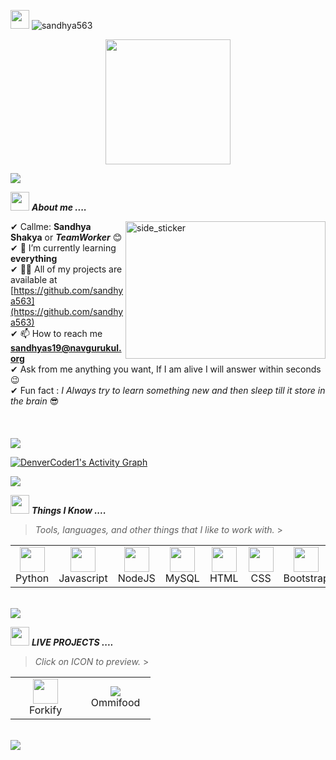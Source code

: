 <p align="left"> <img src="https://media.giphy.com/media/iY8CRBdQXODJSCERIr/giphy.gif" width="30px"> <img src="https://komarev.com/ghpvc/?username=sandhya563&label=Profile%20views&color=0e75b6&style=flat" alt="sandhya563" /> </p>
<p align="center">
  <img src="https://github.com/thompsonemerson/thompsonemerson/raw/master/cover-thompson.png" height="200"/>
	
<!--   <img src="https://media1.giphy.com/media/RbDKaczqWovIugyJmW/giphy.gif?cid=790b7611fe280f5db08efaf1e26a3a9907f946954684c7bc&rid=giphy.gif&ct=g" hight= "200"/> -->
</p>
<a href="https://www.youtube.com/watch?v=dQw4w9WgXcQ"><img src="https://user-images.githubusercontent.com/73097560/115834477-dbab4500-a447-11eb-908a-139a6edaec5c.gif"></a>

<!-- <img align="right" width=200px height=200px alt="side_sticker" src="https://media.giphy.com/media/hEMF9k5UHh2U0/giphy.gif" /> -->

<img src="https://media.giphy.com/media/iY8CRBdQXODJSCERIr/giphy.gif" width="30px">&nbsp;**_About me ...._**

<img align="right" width=320px height=220px alt="side_sticker" src="https://media1.giphy.com/media/RbDKaczqWovIugyJmW/giphy.gif?cid=790b7611fe280f5db08efaf1e26a3a9907f946954684c7bc&rid=giphy.gif&ct=g" />

✔ Callme: **Sandhya Shakya** or **_TeamWorker_** 😊 <br>
✔ 🌱 I’m currently learning **everything**<br>
✔ 👨‍💻 All of my projects are available at [https://github.com/sandhya563](https://github.com/sandhya563)<br>
✔ 📫 How to reach me **sandhyas19@navgurukul.org**<br>
✔ Ask from me anything you want, If I am alive I will answer within seconds 😉<br>
✔ Fun fact : _I Always try to learn something new and then sleep till it store in the brain_ 😎<br><br><br><br>
<a href="https://www.youtube.com/watch?v=dQw4w9WgXcQ"><img src="https://user-images.githubusercontent.com/73097560/115834477-dbab4500-a447-11eb-908a-139a6edaec5c.gif"></a>

<a href="https://github.com/ashutosh00710/github-readme-activity-graph"><img alt="DenverCoder1's Activity Graph" src="https://activity-graph.herokuapp.com/graph?username=sandhya563&bg_color=1F222E&color=F8D866&line=F85D7F&point=FFFFFF&hide_border=true" /></a>

<a href="https://www.youtube.com/watch?v=dQw4w9WgXcQ"><img src="https://user-images.githubusercontent.com/73097560/115834477-dbab4500-a447-11eb-908a-139a6edaec5c.gif"></a>

<img src="https://media.giphy.com/media/iY8CRBdQXODJSCERIr/giphy.gif" width="30px">&nbsp;**_Things I Know ...._**

> <i>Tools, languages, and other things that I like to work with.</i> > <br>

<table>
  <tr>
    <td align="center" width="96">
      <a>
        <img src="https://imgs.search.brave.com/M-FiGkB1jPVADW6xtp-i7TJcdhipqz463z8s2cuR3WY/rs:fit:860:0:0/g:ce/aHR0cHM6Ly9hc3Nl/dHMuc3RpY2twbmcu/Y29tL2ltYWdlcy81/ODQ4MTUyZmNlZjEw/MTRjMGI1ZTQ5Njcu/cG5n" width="40"/>
      </a>
      <br>Python
    </td>
    <td align="center" width="96">
      <a>
        <img src="https://upload.wikimedia.org/wikipedia/commons/6/6a/JavaScript-logo.png" width="40"/>
      </a>
      <br>Javascript
    </td>
    <td align="center" width="96">
      <a>
        <img src="https://www.vectorlogo.zone/logos/nodejs/nodejs-icon.svg" width="40"/>
      </a>
      <br>NodeJS
    </td>
    <td align="center" width="96">
      <a>
        <img src="[https://www.vectorlogo.zone/logos/mysql/mysql-ar21.svg](https://pngimg.com/uploads/mysql/small/mysql_PNG37.png)" width="40"/>
      </a>
      <br>MySQL
    </td>
    <!-- <td align="center" width="96">
      <a>
        <img src="https://upload.wikimedia.org/wikipedia/commons/thumb/2/29/Postgresql_elephant.svg/233px-Postgresql_elephant.svg.png" width="40"/>
      </a>
      <br>Postgress
    </td> -->
    <td align="center" width="96">
      <a>
        <img src="https://upload.wikimedia.org/wikipedia/commons/6/61/HTML5_logo_and_wordmark.svg" width="40"/>
      </a>
      <br>HTML
    </td>
    <td align="center" width="96">
      <a>
        <img src="https://upload.wikimedia.org/wikipedia/commons/6/62/CSS3_logo.svg" width="40"/>
      </a>
      <br>CSS
    </td>
    <!--  -->
    <td align="center" width="96">
      <a>
        <img src="https://brandslogos.com/wp-content/uploads/images/bootstrap-logo.png" width="40"/>
      </a>
      <br>Bootstrap
    </td>
  </tr>
</table>
<br>
<a href="https://www.youtube.com/watch?v=dQw4w9WgXcQ"><img src="https://user-images.githubusercontent.com/73097560/115834477-dbab4500-a447-11eb-908a-139a6edaec5c.gif"></a>

<img src="https://media.giphy.com/media/iY8CRBdQXODJSCERIr/giphy.gif" width="30px">&nbsp;**_LIVE PROJECTS ...._**

> <i>Click on ICON to preview.</i> > <br>

<table>
  <tr>
    <td align="center" width="96">
      <a target="_blank" href="https://forkify-app-sandhya.netlify.app/">
        <img src="https://forkify-v2.netlify.app/logo.09084f39.png" width="40"/>
      </a>
      <br>Forkify
	</td>
      <td align="center" width="96">
      <a target="_blank" href="https://omnifood-sandhyashakya.netlify.app/">
        <img src="https://imgs.search.brave.com/KwleRBD22HIHKfQTa6UVLLNjsNwvJkRmU4g1Jr6A2nA/rs:fit:860:0:0/g:ce/aHR0cHM6Ly9sb2dv/ZGl4LmNvbS9sb2dv/LzcyMjE5LnBuZw"/>
      </a>
      <br>Ommifood
	</td>
  </tr>
</table>
<br>
<a href="https://www.youtube.com/watch?v=dQw4w9WgXcQ"><img src="https://user-images.githubusercontent.com/73097560/115834477-dbab4500-a447-11eb-908a-139a6edaec5c.gif"></a>
